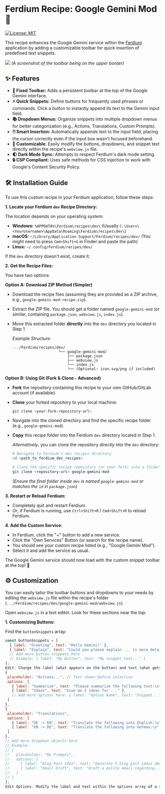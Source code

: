 # Ferdium Recipe: Google Gemini Mod 🚀

[![License: MIT](https://img.shields.io/badge/License-MIT-yellow.svg)](https://opensource.org/licenses/MIT)

This recipe enhances the Google Gemini service within the [Ferdium](https://ferdium.org/) application by adding a customizable toolbar for quick insertion of predefined text snippets.

![](https://raw.githubusercontent.com/adromir/assets/refs/heads/main/screenshot-gemeni-mod.png)
*(A screenshot of the toolbar being on the upper border)*

## ✨ Features

* **📌 Fixed Toolbar:** Adds a persistent toolbar at the top of the Google Gemini interface.
* **⚡ Quick Snippets:** Define buttons for frequently used phrases or commands. Click a button to instantly append its text to the Gemini input field.
* **📚 Dropdown Menus:** Organize snippets into multiple dropdown menus for better categorization (e.g., Actions, Translations, Custom Prompts).
* **🖱️ Smart Insertion:** Automatically appends text to the input field, placing the cursor correctly even if the input box wasn't focused beforehand.
* **🎨 Customizable:** Easily modify the buttons, dropdowns, and snippet text directly within the recipe's `webview.js` file.
* **🌓 Dark Mode Sync:** Attempts to respect Ferdium's dark mode setting.
* **🔒 CSP Compliant:** Uses safe methods for CSS injection to work with Google's Content Security Policy.

## 🛠️ Installation Guide

To use this custom recipe in your Ferdium application, follow these steps:

**1. Locate your Ferdium `dev` Recipe Directory:**

   The location depends on your operating system:

   * **Windows:** `%APPDATA%\Ferdium\recipes\dev\`
      (Usually `C:\Users\<YourUsername>\AppData\Roaming\Ferdium\recipes\dev\`)
   * **macOS:** `~/Library/Application Support/Ferdium/recipes/dev/`
      (You might need to press `Cmd+Shift+G` in Finder and paste the path)
   * **Linux:** `~/.config/Ferdium/recipes/dev/`

   If the `dev` directory doesn't exist, create it.

**2. Get the Recipe Files:**

   You have two options:

   **Option A: Download ZIP Method (Simpler)**

   * Download the recipe files (assuming they are provided as a ZIP archive, e.g., `google-gemini-mod-recipe.zip`).
   * Extract the ZIP file. You should get a folder named `google-gemini-mod` (or similar, containing `package.json`, `webview.js`, `index.js`).
   * Move this extracted folder **directly** into the `dev` directory you located in Step 1.

     *Example Structure:*
     ```
     .../Ferdium/recipes/dev/
                          └── google-gemini-mod/
                              ├── package.json
                              ├── webview.js
                              └── index.js
                              └── (Optional: icon.svg/png if included)
     ```

   **Option B: Using Git (Fork & Clone - Advanced)**

   * **Fork** the repository containing this recipe to your own GitHub/GitLab account (if available).
   * **Clone** your forked repository to your local machine:
     ```bash
     git clone <your-fork-repository-url>
     ```
   * Navigate into the cloned directory and find the specific recipe folder (e.g., `google-gemini-mod`).
   * **Copy** this recipe folder into the Ferdium `dev` directory located in Step 1.

     *Alternatively*, you can clone the repository *directly* into the `dev` directory:

     ```bash
     # Navigate to Ferdium's dev recipes directory
     cd <path_to_ferdium_dev_recipes>

     # Clone the specific recipe repository (or your fork) into a folder named 'google-gemini-mod'
     git clone <repository-url> google-gemini-mod
     ```
     *(Ensure the final folder inside `dev` is named `google-gemini-mod` or matches the `id` in `package.json`)*

**3. Restart or Reload Ferdium:**

   * Completely quit and restart Ferdium.
   * *Or*, if Ferdium is running, use `Ctrl+Shift+R` / `Cmd+Shift+R` to reload Ferdium.

**4. Add the Custom Service:**

   * In Ferdium, click the "+" button to add a new service.
   * Click the "Own Services" Button (or search for the recipe name).
   * You should see your custom recipe listed (e.g., "Google Gemini Mod").
   * Select it and add the service as usual.

   The Google Gemini service should now load with the custom snippet toolbar at the top! 🎉

## ⚙️ Customization

You can easily tailor the toolbar buttons and dropdowns to your needs by editing the `webview.js` file within the recipe's folder (`.../Ferdium/recipes/dev/google-gemini-mod/webview.js`).

Open `webview.js` in a text editor. Look for these sections near the top:

**1. Customizing Buttons:**

   Find the `buttonSnippets` array:
   ```javascript
   const buttonSnippets = [
     { label: "Greeting", text: "Hello Gemini!" },
     { label: "Explain", text: "Could you please explain ... in more detail?" },
     // Add more button snippets here
     // Example: { label: "My Button", text: "My snippet text..." }
   ];
Edit: Change the label (what appears on the button) and text (what gets inserted).Add: Copy an existing line { label: "...", text: "..." }, and modify it.Remove: Delete the line corresponding to the button you want to remove.2. Customizing Dropdowns:Find the dropdownConfigurations array:const dropdownConfigurations = [
  {
    placeholder: "Actions...", // Text shown before selection
    options: [
      { label: "Summarize", text: "Please summarize the following text:\n" },
      { label: "Ideas", text: "Give me 5 ideas for ..." },
      // Add more options here: { label: "Option Name", text: "Snippet..." }
    ]
  },
  {
    placeholder: "Translations",
    options: [
      { label: "DE -> EN", text: "Translate the following into English:\n" },
      { label: "EN -> DE", text: "Translate the following into German:\n" },
    ]
  },
  // Add more dropdown objects here
  // Example:
  // {
  //   placeholder: "My Prompts",
  //   options: [
  //     { label: "Blog Post Idea", text: "Generate 5 blog post ideas about..." },
  //     { label: "Email Draft", text: "Draft a polite email regarding..." }
  //   ]
  // }
];
Edit Options: Modify the label and text within the options array of a specific dropdown.Add Options: Add more { label: "...", text: "..." } objects to an existing options array.Edit Placeholder: Change the placeholder text for a dropdown.Add Dropdowns: Copy an entire dropdown object { placeholder: "...", options: [...] }, and customize it.Remove Dropdowns/Options: Delete the relevant lines or objects.Important: After saving changes to webview.js, you must reload the recipe in Ferdium for the changes to take effect:Right-click on the Gemini service tab in Ferdium and select "Reload service".Or, use the Development menu: "Reload Recipes" / "Reload Ferdium" (Ctrl+Shift+R / Cmd+Shift+R).📝 NotesThe CSS styles are embedded directly in webview.js for compatibility with Google's security policies. You can modify the embeddedCSS constant within the script if you need to adjust the toolbar's appearance.Ensure you have a stable internet connection when using the service,